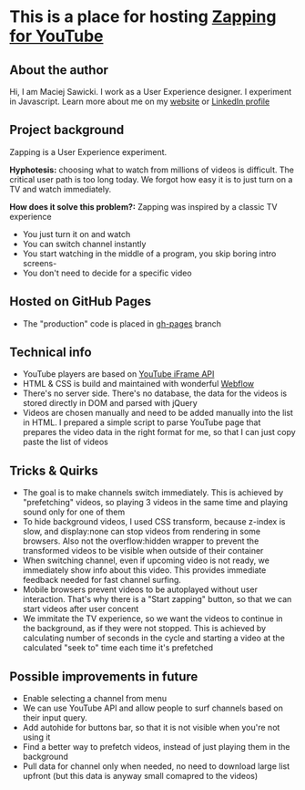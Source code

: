 # This is a place for hosting [Zapping for YouTube](http://zappingforyoutube.com)

## About the author
Hi, I am Maciej Sawicki. I work as a User Experience designer. I experiment in Javascript. Learn more about me on my [website](http://maciejsawicki.com) or [LinkedIn profile](https://pl.linkedin.com/in/maciej-sawicki-00137185)

## Project background
Zapping is a User Experience experiment. 

**Hyphotesis:** 
choosing what to watch from millions of videos is difficult. The critical user path is too long today. We forgot how easy it is to just turn on a TV and watch immediately. 

**How does it solve this problem?:** 
Zapping was inspired by a classic TV experience
- You just turn it on and watch
- You can switch channel instantly
- You start watching in the middle of a program, you skip boring intro screens-
- You don't need to decide for a specific video

## Hosted on GitHub Pages
- The "production" code is placed in [gh-pages](https://github.com/maciejsaw/zapping/tree/gh-pages) branch

## Technical info
- YouTube players are based on [YouTube iFrame API](https://developers.google.com/youtube/iframe_api_reference?hl=pl)
- HTML & CSS is build and maintained with wonderful [Webflow](http://webflow.io)
- There's no server side. There's no database, the data for the videos is stored directly in DOM and parsed with jQuery
- Videos are chosen manually and need to be added manually into the list in HTML. I prepared a simple script to parse YouTube page that prepares the video data in the right format for me, so that I can just copy paste the list of videos

## Tricks & Quirks
- The goal is to make channels switch immediately. This is achieved by "prefetching" videos, so playing 3 videos in the same time and playing sound only for one of them
- To hide background videos, I used CSS transform, because z-index is slow, and display:none can stop videos from rendering in some browsers. Also not the overflow:hidden wrapper to prevent the transformed videos to be visible when outside of their container
- When switching channel, even if upcoming video is not ready, we immediately show info about this video. This provides immediate feedback needed for fast channel surfing.
- Mobile browsers prevent videos to be autoplayed without user interaction. That's why there is a "Start zapping" button, so that we can start videos after user concent
- We immitate the TV experience, so we want the videos to continue in the background, as if they were not stopped. This is achieved by calculating number of seconds in the cycle and starting a video at the calculated "seek to" time each time it's prefetched

## Possible improvements in future
- Enable selecting a channel from menu
- We can use YouTube API and allow people to surf channels based on their input query.
- Add autohide for buttons bar, so that it is not visible when you're not using it
- Find a better way to prefetch videos, instead of just playing them in the background
- Pull data for channel only when needed, no need to download large list upfront (but this data is anyway small comapred to the videos)
